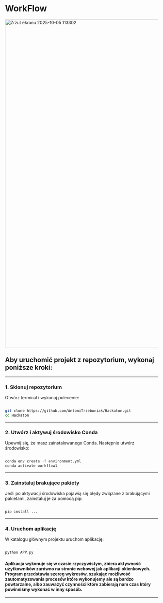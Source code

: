 # WorkFlow

<img width="1919" height="1079" alt="Zrzut ekranu 2025-10-05 113302" src="https://github.com/user-attachments/assets/457c5ff7-24c9-4baa-8c3e-2787968878da" />


## Aby uruchomić projekt z repozytorium, wykonaj poniższe kroki:

---

### 1. Sklonuj repozytorium

Otwórz terminal i wykonaj polecenie:

```bash

git clone https://github.com/AntoniTrzebuniak/Hackaton.git
cd Hackaton

```

---

### 2. Utwórz i aktywuj środowisko Conda

Upewnij się, że masz zainstalowanego Conda. Następnie utwórz środowisko:

```bash

conda env create -f environment.yml
conda activate workflow1

```

---

### 3. Zainstaluj brakujące pakiety

Jeśli po aktywacji środowiska pojawią się błędy związane z brakującymi pakietami, zainstaluj je za pomocą pip:

```bash

pip install ...

```

---

### 4. Uruchom aplikację

W katalogu głównym projektu uruchom aplikację:

```bash

python APP.py

```

#### Aplikacja wykonuje się w czasie rzyczywistym, zbiera aktywność użytkowników zarówno na stronie webowej jak aplikacji okienkowych. Program przedstawia szereg wykresów, szukając możliwość zautomatyzowania procesów które wykonujemy ale są bardzo powtarzalne, albo zauważyć czynności które zabierają nam czas który powinniśmy wykonać w inny sposób.
---

